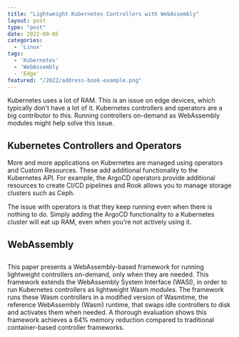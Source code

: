 ```yaml
---
title: "Lightweight Kubernetes Controllers with WebAssembly"
layout: post
type: "post"
date: 2022-09-05
categories:
  - 'Linux'
tags:
  - 'Kubernetes'
  - 'WebAssembly
  - 'Edge'
featured: "/2022/address-book-example.png"
---
```






Kubernetes uses a lot of RAM. This is an issue on edge devices, which typically don't have a lot of it. Kubernetes controllers and operators are a big contributor to this. Running controllers on-demand as WebAssembly modules might help solve this issue.

## Kubernetes Controllers and Operators

More and more applications on Kubernetes are managed using operators and Custom Resources. These add additional functionality to the Kubernetes API. For example, the ArgoCD operators provide additional resources to create CI/CD pipelines and Rook allows you to manage storage clusters such as Ceph.

The issue with operators is that they keep running even when there is nothing to do. Simply adding the ArgoCD functionality to a Kubernetes cluster will eat up RAM, even when you're not actively using it.

## WebAssembly



## 



This paper presents a WebAssembly-based framework for running lightweight controllers on-demand, only when they are needed. This framework extends the WebAssembly System Interface (WASI), in order to run Kubernetes controllers as lightweight Wasm modules. The framework runs these Wasm controllers in a modified version of Wasmtime, the reference WebAssembly (Wasm) runtime, that swaps idle controllers to disk and activates them when needed. A thorough evaluation shows this framework achieves a 64% memory reduction compared to traditional container-based controller frameworks. 

